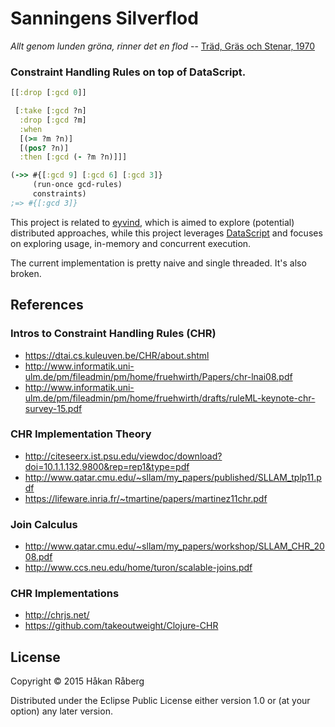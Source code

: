 # Sanningens Silverflod

*Allt genom lunden gröna, rinner det en flod* --
 [Träd, Gräs och Stenar, 1970](https://youtu.be/1sF2LdPyd7o)

### Constraint Handling Rules on top of DataScript.

```clojure
[[:drop [:gcd 0]]

 [:take [:gcd ?n]
  :drop [:gcd ?m]
  :when
  [(>= ?m ?n)]
  [(pos? ?n)]
  :then [:gcd (- ?m ?n)]]]

(->> #{[:gcd 9] [:gcd 6] [:gcd 3]}
     (run-once gcd-rules)
     constraints)
;=> #{[:gcd 3]}
```

This project is related to
[eyvind](https://github.com/hraberg/eyvind), which is aimed to explore
(potential) distributed approaches, while this project leverages
[DataScript](https://github.com/tonsky/datascript) and focuses on
exploring usage, in-memory and concurrent execution.

The current implementation is pretty naive and single threaded. It's
also broken.


## References

### Intros to Constraint Handling Rules (CHR)

* https://dtai.cs.kuleuven.be/CHR/about.shtml
* http://www.informatik.uni-ulm.de/pm/fileadmin/pm/home/fruehwirth/Papers/chr-lnai08.pdf
* http://www.informatik.uni-ulm.de/pm/fileadmin/pm/home/fruehwirth/drafts/ruleML-keynote-chr-survey-15.pdf

### CHR Implementation Theory

* http://citeseerx.ist.psu.edu/viewdoc/download?doi=10.1.1.132.9800&rep=rep1&type=pdf
* http://www.qatar.cmu.edu/~sllam/my_papers/published/SLLAM_tplp11.pdf
* https://lifeware.inria.fr/~tmartine/papers/martinez11chr.pdf

### Join Calculus

* http://www.qatar.cmu.edu/~sllam/my_papers/workshop/SLLAM_CHR_2008.pdf
* http://www.ccs.neu.edu/home/turon/scalable-joins.pdf

### CHR Implementations

* http://chrjs.net/
* https://github.com/takeoutweight/Clojure-CHR


## License

Copyright © 2015 Håkan Råberg

Distributed under the Eclipse Public License either version 1.0 or (at
your option) any later version.

